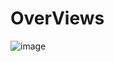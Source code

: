 # OverViews
![image](https://user-images.githubusercontent.com/107925483/227906085-de0f577f-b900-402a-b871-e63b9d286fae.png)
